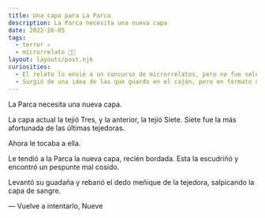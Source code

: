 ```yaml
---
title: Una capa para La Parca
description: La Parca necesita una nueva capa
date: 2022-26-05
tags:
  - terror 💀
  - microrrelato 🤏📝
layout: layouts/post.njk
curiosities:
  - El relato lo envié a un concurso de microrrelatos, pero no fue seleccionado.
  - Surgió de una idea de las que guardo en el cajón, pero en formato de microrrelato
---
```



La Parca necesita una nueva capa.

La capa actual la tejió Tres, y la anterior, la tejió Siete. Siete fue la más afortunada de las últimas tejedoras.

Ahora le tocaba a ella.

Le tendió a la Parca la nueva capa, recién bordada. Esta la escudriñó y encontró un pespunte mal cosido.

Levantó su guadaña y rebanó el dedo meñique de la tejedora, salpicando la capa de sangre.

— Vuelve a intentarlo, Nueve

